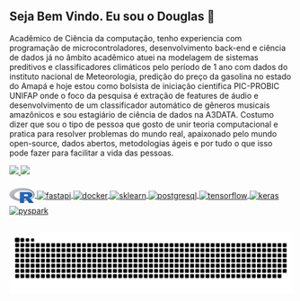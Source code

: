 ## Seja Bem Vindo. Eu sou o Douglas 👋


Acadêmico de Ciência da computação, tenho experiencia com programação de microcontroladores, desenvolvimento back-end e ciência de dados já no âmbito acadêmico atuei na modelagem de sistemas preditivos e classificadores climáticos pelo período de 1 ano com dados do instituto nacional de Meteorologia, predição do preço da gasolina no estado do Amapá e hoje estou como bolsista de iniciação cientifica PIC-PROBIC UNIFAP onde o foco da pesquisa é extração de features de áudio e desenvolvimento de um classificador automático de gêneros musicais amazônicos e sou estagiário de ciência de dados na A3DATA.  Costumo dizer que sou o tipo de pessoa que gosto de unir teoria computacional e pratica para resolver problemas do mundo real, apaixonado pelo mundo open-source, dados abertos, metodologias ágeis e por tudo o que isso pode fazer para facilitar a vida das pessoas.

<div>
  <a href="https://github.com/Douglas-cc">
  <img height="180em" src="https://github-readme-stats.vercel.app/api?username=Douglas-cc&show_icons=true&theme=tokyonight&include_all_commits=true&count_private=true" />
    
  <img height="180em" src="https://github-readme-stats.vercel.app/api/top-langs/?username=Douglas-cc&layout=compact&langs_count=7&theme=tokyonight"/>
</div>
  
<div style="display: inline_block"><br>
  
  <img align="center" alt="r" height="35" width="45" src="https://raw.githubusercontent.com/devicons/devicon/master/icons/r/r-original.svg"/>
      
  <img align="center" alt="fastapi" height="35" wight="45" src="https://fastapi.tiangolo.com/img/logo-margin/logo-teal.png"/>
  
  <img align="center" alt="docker" height="45" wight="55" src="https://e7.pngegg.com/pngimages/467/65/png-clipart-docker-microservices-application-software-cloud-computing-software-deployment-cloud-computing-text-logo.png">
    
  <img align="center" alt="sklearn" height="35" wight="45" src="https://upload.wikimedia.org/wikipedia/commons/thumb/0/05/Scikit_learn_logo_small.svg/220px-Scikit_learn_logo_small.svg.png">
  
  <img align="center" alt="postgresql" height="35" wight="45" src="https://upload.wikimedia.org/wikipedia/commons/thumb/2/29/Postgresql_elephant.svg/1200px-Postgresql_elephant.svg.png"/>
  
  <img  align="center" alt="tensorflow" height="35" wight="40" src="https://www.gstatic.com/devrel-devsite/prod/v0492b3db79b8927fe2347ea2dc87c471b22f173331622ffd10334837d43ea37f/tensorflow/images/lockup.svg"/>
  
  <img  align="center" alt="keras" height="35" wight="40" src="https://mpng.subpng.com/20180729/ss/kisspng-penguin-tux-linux-kernel-vectorlinux-python-stickers-5b5d465b9990e8.352894071532839515629.jpg"/>
  
  <img  align="center" alt="pyspark" height="35" wight="40" src="https://miro.medium.com/max/1572/0*rkvCtlgST21EsarU.png"/>
  
</div>
  
##
  <div> 

    
 
  ![Snake animation](https://github.com/Douglas-cc/Douglas-cc/blob/output/github-contribution-grid-snake.svg)
 
</div>
  

